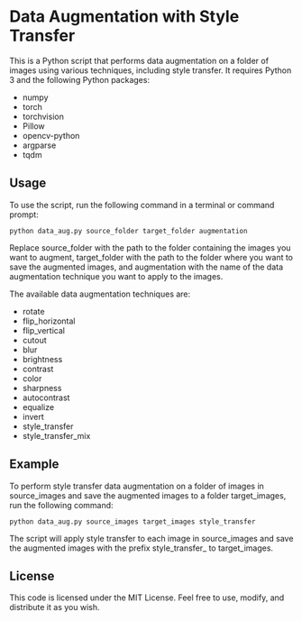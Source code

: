 # Data Augmentation with Style Transfer
This is a Python script that performs data augmentation on a folder of images using various techniques, including style transfer. It requires Python 3 and the following Python packages:

- numpy
- torch
- torchvision
- Pillow
- opencv-python
- argparse
- tqdm

## Usage
To use the script, run the following command in a terminal or command prompt:
```
python data_aug.py source_folder target_folder augmentation
```
Replace source_folder with the path to the folder containing the images you want to augment, target_folder with the path to the folder where you want to save the augmented images, and augmentation with the name of the data augmentation technique you want to apply to the images.

The available data augmentation techniques are:

- rotate
- flip_horizontal
- flip_vertical
- cutout
- blur
- brightness
- contrast
- color
- sharpness
- autocontrast
- equalize
- invert
- style_transfer
- style_transfer_mix
## Example
To perform style transfer data augmentation on a folder of images in source_images and save the augmented images to a folder target_images, run the following command:
```
python data_aug.py source_images target_images style_transfer
```
The script will apply style transfer to each image in source_images and save the augmented images with the prefix style_transfer_ to target_images.

## License
This code is licensed under the MIT License. Feel free to use, modify, and distribute it as you wish.
